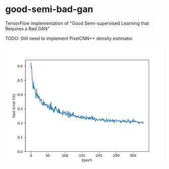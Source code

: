 # good-semi-bad-gan
TensorFlow implementation of "Good Semi-supervised Learning that Requires a Bad GAN" 

TODO: Still need to implement PixelCNN++ density estimator. 

![alt text](https://github.com/christiancosgrove/good-semi-bad-gan/raw/master/error.png "Not yet trained to convergence...")